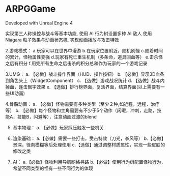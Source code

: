 # ARPGGame

Developed with Unreal Engine 4

实现第三人称操控与战斗等基本功能, 使用 AI 行为树设置多种 AI 敌人
使用 Niagara 粒子效果与动画状态机, 实现动画播放与攻击特效

2.游戏模式：
a.玩家可以在世界中漫游
b.在玩家位置附近，随机刷怪
c.随着时间的累计，怪物属性变强
d.玩家有死亡重生机制（多条命，道具回血等）
e.击杀怪之后有积分
f.用完所有生命之后击杀的积分总和作为玩家的一个游戏记录
			  
3.UMG： 
a. 【必做】战斗操作界面（HUD、操作按钮）
b. 【必做】显示3D血条到角色头上（WidgetComponent）
c. 【选做】游戏战况统计
d. 【选做】战斗内掉血，连击飘字效果
e. 【选做】排行榜界面，复活界面，结算界面(以上需要有一些UI动画)

4.骨骼动画：
a. 【必做】怪物需要有多种类型（至少２种,如近程，远程，治疗等）
b. 【必做】每个怪物和主角需要有不少于5个动作（闲暇，冲刺，走路，技能A，技能B，闪避等），注意动画过渡的blend
			
5. 基本物理：
a. 【必做】玩家踩压触发一些机关

6. 渲染基础：
a.【必做】需要一些打击，受击特效（刀光，拳风等）
b.【必做】景深，径向模糊等后处理使用
c.【选做】通过调整材质属性，实现一些皮肤的修改之类

8. AI：
a.【必做】怪物利用导航网格寻路
b.【必做】使用行为树配置怪物行为，希望不同类型的怪有一些不同行为的体现

